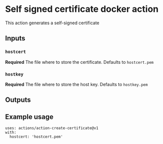 # Self signed certificate docker action

This action generates a self-signed certificate

## Inputs

### `hostcert`

**Required** The file where to store the certificate. Defaults to `hostcert.pem`

### `hostkey`

**Required** The file where to store the host key. Defaults to `hostkey.pem`

## Outputs



## Example usage

```
uses: actions/action-create-certificate@v1
with:
  hostcert: 'hostcert.pem'
```